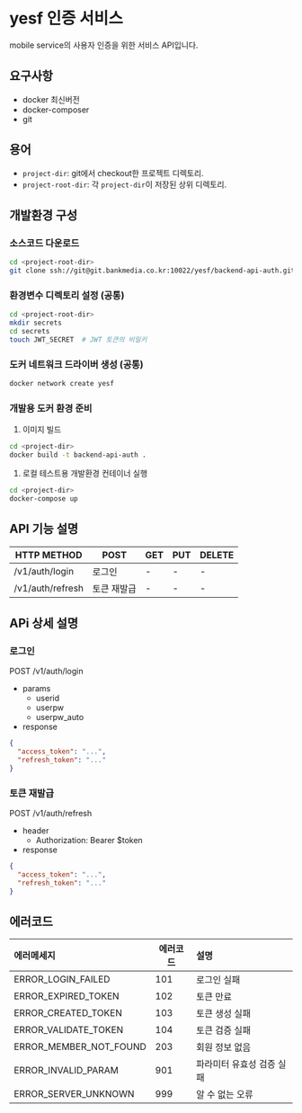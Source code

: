 # yesf 인증 서비스

mobile service의 사용자 인증을 위한 서비스 API입니다.

## 요구사항

- docker 최신버전
- docker-composer
- git

## 용어

- `project-dir`: git에서 checkout한 프로젝트 디렉토리.
- `project-root-dir`: 각 `project-dir`이 저장된 상위 디렉토리.

## 개발환경 구성

### 소스코드 다운로드

```bash
cd <project-root-dir>
git clone ssh://git@git.bankmedia.co.kr:10022/yesf/backend-api-auth.git
```

### 환경변수 디렉토리 설정 (공통)

```bash
cd <project-root-dir>
mkdir secrets
cd secrets
touch JWT_SECRET  # JWT 토큰의 비밀키
```

### 도커 네트워크 드라이버 생성 (공통)

```bash
docker network create yesf
```

### 개발용 도커 환경 준비

1. 이미지 빌드

```bash
cd <project-dir>
docker build -t backend-api-auth .
```

1. 로컬 테스트용 개발환경 컨테이너 실행

```bash
cd <project-dir>
docker-compose up
```

## API 기능 설명

| HTTP METHOD      | POST        | GET | PUT | DELETE |
| ---------------- | ----------- | --- | --- | ------ |
| /v1/auth/login   | 로그인      | -   | -   | -      |
| /v1/auth/refresh | 토큰 재발급 | -   | -   | -      |

## APi 상세 설명

### 로그인

POST /v1/auth/login

- params
  - userid
  - userpw
  - userpw_auto
- response

```json
{
  "access_token": "...",
  "refresh_token": "..."
}
```

### 토큰 재발급

POST /v1/auth/refresh

- header
  - Authorization: Bearer $token
- response

```json
{
  "access_token": "...",
  "refresh_token": "..."
}
```

## 에러코드

| 에러메세지             | 에러코드 | 설명                      |
| :--------------------- | -------- | :------------------------ |
| ERROR_LOGIN_FAILED     | 101      | 로그인 실패               |
| ERROR_EXPIRED_TOKEN    | 102      | 토큰 만료                 |
| ERROR_CREATED_TOKEN    | 103      | 토큰 생성 실패            |
| ERROR_VALIDATE_TOKEN   | 104      | 토큰 검증 실패            |
| ERROR_MEMBER_NOT_FOUND | 203      | 회원 정보 없음            |
| ERROR_INVALID_PARAM    | 901      | 파라미터 유효성 검증 실패 |
| ERROR_SERVER_UNKNOWN   | 999      | 알 수 없는 오류           |

